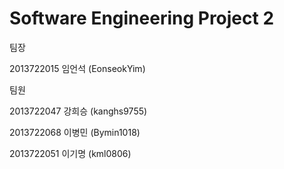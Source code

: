 Software Engineering Project 2
=========================

팀장

2013722015 임언석 (EonseokYim)

팀원

2013722047 강희승 (kanghs9755)

2013722068 이병민 (Bymin1018)

2013722051 이기명 (kml0806)
